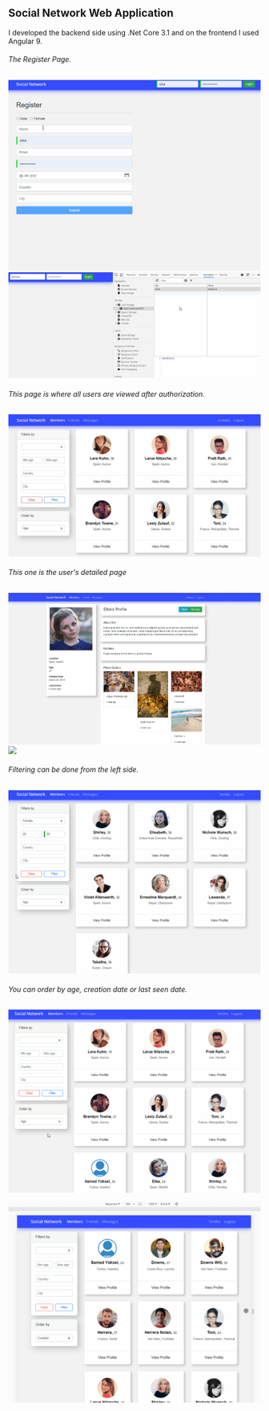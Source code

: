 ## Social Network Web Application

 I developed the backend side using .Net Core 3.1 and on the frontend I used Angular 9.

###### The Register Page.
 ![](src/register.gif)
 ![](src/jwt.gif)

###### This page is where all users are viewed after authorization.
 ![](src/1.JPG)

###### This one is the user's detailed page
 ![](src/2.JPG)
 ![](src/detail.gif)

###### Filtering can be done from the left side.
 ![](src/filter.gif)

###### You can order by age, creation date or last seen date.
 ![](src/orderBy.gif)


 ![](src/Responsive.gif)





